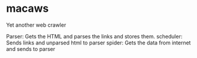 # macaws
Yet another web crawler

Parser: Gets the HTML and parses the links and stores them.
scheduler: Sends links and unparsed html to parser
spider: Gets the data from internet and sends to parser 